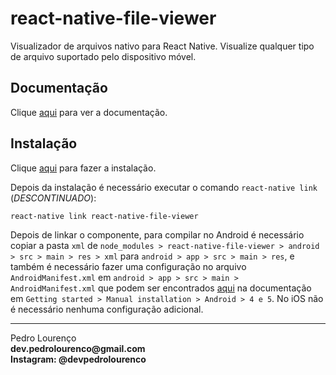 # react-native-file-viewer

Visualizador de arquivos nativo para React Native. Visualize qualquer tipo de arquivo suportado pelo dispositivo móvel.

## Documentação

Clique [aqui](https://github.com/vinzscam/react-native-file-viewer) para ver a documentação.

## Instalação

Clique [aqui](https://www.npmjs.com/package/react-native-file-viewer) para fazer a instalação.

Depois da instalação é necessário executar o comando `react-native link` (_DESCONTINUADO_):

```
react-native link react-native-file-viewer
```

Depois de linkar o componente, para compilar no Android é necessário copiar a pasta `xml` de `node_modules > react-native-file-viewer > android > src > main > res > xml` para `android > app > src > main > res`, e também é necessário fazer uma configuração no arquivo `AndroidManifest.xml` em `android > app > src > main > AndroidManifest.xml` que podem ser encontrados [aqui](https://github.com/vinzscam/react-native-file-viewer) na documentação em `Getting started > Manual installation > Android > 4 e 5`. No iOS não é necessário nenhuma configuração adicional.



<hr>
<stong>Pedro Lourenço</strong><br>
<Strong>dev.pedrolourenco@gmail.com</strong><br>
<Strong>Instagram: @devpedrolourenco</strong>